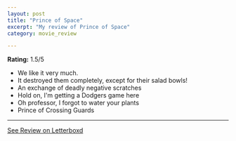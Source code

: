 ```yaml
---
layout: post
title: "Prince of Space"
excerpt: "My review of Prince of Space"
category: movie_review

---
```


**Rating:** 1.5/5

* We like it very much.
* It destroyed them completely, except for their salad bowls!
* An exchange of deadly negative scratches
* Hold on, I'm getting a Dodgers game here
* Oh professor, I forgot to water your plants
* Prince of Crossing Guards

<hr>

[See Review on Letterboxd](https://boxd.it/5Sj4Ib)

